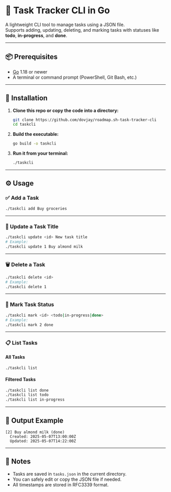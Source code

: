 # 📝 Task Tracker CLI in Go

A lightweight CLI tool to manage tasks using a JSON file.  
Supports adding, updating, deleting, and marking tasks with statuses like **todo**, **in-progress**, and **done**.

---

## 📦 Prerequisites

- [Go](https://golang.org/dl/) 1.18 or newer
- A terminal or command prompt (PowerShell, Git Bash, etc.)

---

## 🚀 Installation

1. **Clone this repo or copy the code into a directory:**

   ```bash
   git clone https://github.com/dovjay/roadmap.sh-task-tracker-cli
   cd taskcli
   ```

2. **Build the executable:**

   ```bash
   go build -o taskcli
   ```

3. **Run it from your terminal:**

   ```bash
   ./taskcli
   ```

---

## ⚙️ Usage

### ✅ Add a Task

```bash
./taskcli add Buy groceries
```

---

### 🔄 Update a Task Title

```bash
./taskcli update <id> New task title
# Example:
./taskcli update 1 Buy almond milk
```

---

### 🗑 Delete a Task

```bash
./taskcli delete <id>
# Example:
./taskcli delete 1
```

---

### 🚧 Mark Task Status

```bash
./taskcli mark <id> <todo|in-progress|done>
# Example:
./taskcli mark 2 done
```

---

### 📋 List Tasks

#### All Tasks

```bash
./taskcli list
```

#### Filtered Tasks

```bash
./taskcli list done
./taskcli list todo
./taskcli list in-progress
```

---

## 📌 Output Example

```plaintext
[2] Buy almond milk (done)
  Created: 2025-05-07T13:00:00Z
  Updated: 2025-05-07T14:22:00Z
```

---

## 🧠 Notes

- Tasks are saved in `tasks.json` in the current directory.
- You can safely edit or copy the JSON file if needed.
- All timestamps are stored in RFC3339 format.
